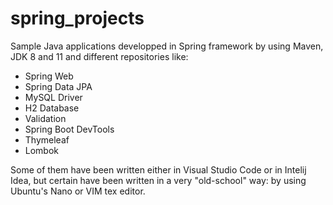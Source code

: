 # spring_projects
Sample Java applications developped in Spring framework by using Maven, JDK 8 and 11 and different repositories like:

  - Spring Web
  - Spring Data JPA
  - MySQL Driver
  - H2 Database
  - Validation
  - Spring Boot DevTools
  - Thymeleaf
  - Lombok

Some of them have been written either in Visual Studio Code or in Intelij Idea, but certain have been written in a very
"old-school" way: by using Ubuntu's Nano or VIM tex editor. 
